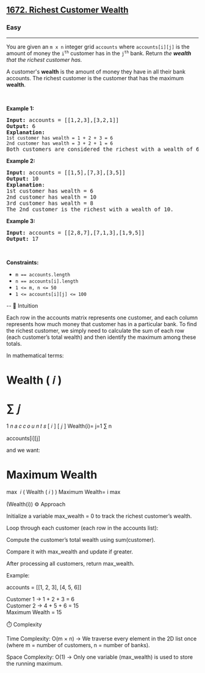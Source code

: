 <h2><a href="https://leetcode.com/problems/richest-customer-wealth">1672. Richest Customer Wealth</a></h2><h3>Easy</h3><hr><p>You are given an <code>m x n</code> integer grid <code>accounts</code> where <code>accounts[i][j]</code> is the amount of money the <code>i​​​​​<sup>​​​​​​th</sup>​​​​</code> customer has in the <code>j​​​​​<sup>​​​​​​th</sup></code>​​​​ bank. Return<em> the <strong>wealth</strong> that the richest customer has.</em></p>

<p>A customer&#39;s <strong>wealth</strong> is the amount of money they have in all their bank accounts. The richest customer is the customer that has the maximum <strong>wealth</strong>.</p>

<p>&nbsp;</p>
<p><strong class="example">Example 1:</strong></p>

<pre>
<strong>Input:</strong> accounts = [[1,2,3],[3,2,1]]
<strong>Output:</strong> 6
<strong>Explanation</strong><strong>:</strong>
<code>1st customer has wealth = 1 + 2 + 3 = 6
</code><code>2nd customer has wealth = 3 + 2 + 1 = 6
</code>Both customers are considered the richest with a wealth of 6 each, so return 6.
</pre>

<p><strong class="example">Example 2:</strong></p>

<pre>
<strong>Input:</strong> accounts = [[1,5],[7,3],[3,5]]
<strong>Output:</strong> 10
<strong>Explanation</strong>: 
1st customer has wealth = 6
2nd customer has wealth = 10 
3rd customer has wealth = 8
The 2nd customer is the richest with a wealth of 10.</pre>

<p><strong class="example">Example 3:</strong></p>

<pre>
<strong>Input:</strong> accounts = [[2,8,7],[7,1,3],[1,9,5]]
<strong>Output:</strong> 17
</pre>

<p>&nbsp;</p>
<p><strong>Constraints:</strong></p>

<ul>
	<li><code>m ==&nbsp;accounts.length</code></li>
	<li><code>n ==&nbsp;accounts[i].length</code></li>
	<li><code>1 &lt;= m, n &lt;= 50</code></li>
	<li><code>1 &lt;= accounts[i][j] &lt;= 100</code></li>
</ul>


--
🧠 Intuition

Each row in the accounts matrix represents one customer, and each column represents how much money that customer has in a particular bank.
To find the richest customer, we simply need to calculate the sum of each row (each customer’s total wealth) and then identify the maximum among these totals.

In mathematical terms:

Wealth
(
𝑖
)
=
∑
𝑗
=
1
𝑛
𝑎
𝑐
𝑐
𝑜
𝑢
𝑛
𝑡
𝑠
[
𝑖
]
[
𝑗
]
Wealth(i)=
j=1
∑
n
	​

accounts[i][j]

and we want:

Maximum Wealth
=
max
⁡
𝑖
(
Wealth
(
𝑖
)
)
Maximum Wealth=
i
max
	​

(Wealth(i))
⚙️ Approach

Initialize a variable max_wealth = 0 to track the richest customer’s wealth.

Loop through each customer (each row in the accounts list):

Compute the customer’s total wealth using sum(customer).

Compare it with max_wealth and update if greater.

After processing all customers, return max_wealth.

Example:

accounts = [[1, 2, 3], [4, 5, 6]]

Customer 1 → 1 + 2 + 3 = 6  
Customer 2 → 4 + 5 + 6 = 15  
Maximum Wealth = 15

⏱️ Complexity

Time Complexity: O(m × n) → We traverse every element in the 2D list once
(where m = number of customers, n = number of banks).

Space Complexity: O(1) → Only one variable (max_wealth) is used to store the running maximum.
